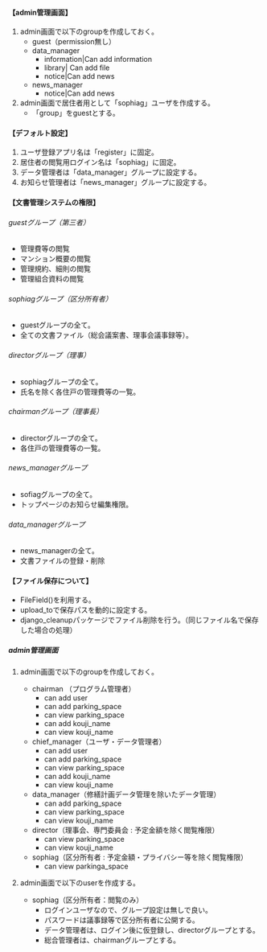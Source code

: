 #### 【admin管理画面】

1. admin画面で以下のgroupを作成しておく。
    - guest（permission無し）  
    - data_manager  
        - information|Can add information  
        - library| Can add file  
        - notice|Can add news  
    - news_manager  
        - notice|Can add news  
1. admin画面で居住者用として「sophiag」ユーザを作成する。  
    - 「group」をguestとする。  

#### 【デフォルト設定】

1. ユーザ登録アプリ名は「register」に固定。  
1. 居住者の閲覧用ログイン名は「sophiag」に固定。  
1. データ管理者は「data_manager」グループに設定する。  
1. お知らせ管理者は「news_manager」グループに設定する。


#### 【文書管理システムの権限】

###### guestグループ（第三者）
- 管理費等の閲覧
- マンション概要の閲覧
- 管理規約、細則の閲覧
- 管理組合資料の閲覧

###### sophiagグループ（区分所有者）
- guestグループの全て。
- 全ての文書ファイル（総会議案書、理事会議事録等）。

###### directorグループ（理事）
- sophiagグループの全て。
- 氏名を除く各住戸の管理費等の一覧。

###### chairmanグループ（理事長）
- directorグループの全て。
- 各住戸の管理費等の一覧。

###### news_managerグループ
- sofiagグループの全て。
- トップページのお知らせ編集権限。

###### data_managerグループ
- news_managerの全て。
- 文書ファイルの登録・削除

#### 【ファイル保存について】
- FileField()を利用する。
- upload_toで保存パスを動的に設定する。
- django_cleanupパッケージでファイル削除を行う。（同じファイル名で保存した場合の処理）


##### admin管理画面

1. admin画面で以下のgroupを作成しておく。
    - chairman （プログラム管理者）
        - can add user
        - can add parking_space
        - can view parking_space
        - can add kouji_name
        - can view kouji_name
    - chief_manager（ユーザ・データ管理者）
        - can add user
        - can add parking_space
        - can view parking_space
        - can add kouji_name
        - can view kouji_name
    - data_manager（修繕計画データ管理を除いたデータ管理）
        - can add parking_space
        - can view parking_space
        - can view kouji_name
    - director（理事会、専門委員会 : 予定金額を除く閲覧権限）
        - can view parking_space
        - can view kouji_name
    - sophiag（区分所有者 : 予定金額・プライバシー等を除く閲覧権限）
        - can view parkinga_space

1. admin画面で以下のuserを作成する。
    - sophiag（区分所有者：閲覧のみ）  
        - ログインユーザなので、グループ設定は無しで良い。  
        - パスワードは議事録等で区分所有者に公開する。
        - データ管理者は、ログイン後に仮登録し、directorグループとする。  
        - 総合管理者は、chairmanグループとする。  